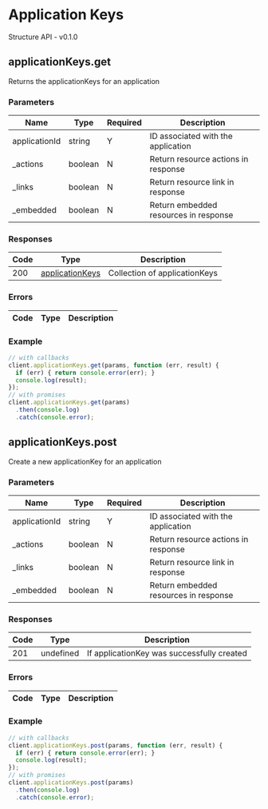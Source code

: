 # Application Keys
Structure API - v0.1.0

## applicationKeys.get
Returns the applicationKeys for an application



### Parameters
| Name | Type | Required | Description |
| ---- | ---- | -------- | ----------- |
| applicationId | string | Y | ID associated with the application |
| _actions | boolean | N | Return resource actions in response |
| _links | boolean | N | Return resource link in response |
| _embedded | boolean | N | Return embedded resources in response |

### Responses
| Code | Type | Description |
| ---- | ---- | ----------- |
| 200 | [applicationKeys](_schemas.md#applicationkeys) | Collection of applicationKeys |

### Errors
| Code | Type | Description |
| ---- | ---- | ----------- |

### Example
```javascript
// with callbacks
client.applicationKeys.get(params, function (err, result) {
  if (err) { return console.error(err); }
  console.log(result);
});
// with promises
client.applicationKeys.get(params)
  .then(console.log)
  .catch(console.error);
```
## applicationKeys.post
Create a new applicationKey for an application



### Parameters
| Name | Type | Required | Description |
| ---- | ---- | -------- | ----------- |
| applicationId | string | Y | ID associated with the application |
| _actions | boolean | N | Return resource actions in response |
| _links | boolean | N | Return resource link in response |
| _embedded | boolean | N | Return embedded resources in response |

### Responses
| Code | Type | Description |
| ---- | ---- | ----------- |
| 201 | undefined | If applicationKey was successfully created |

### Errors
| Code | Type | Description |
| ---- | ---- | ----------- |

### Example
```javascript
// with callbacks
client.applicationKeys.post(params, function (err, result) {
  if (err) { return console.error(err); }
  console.log(result);
});
// with promises
client.applicationKeys.post(params)
  .then(console.log)
  .catch(console.error);
```
